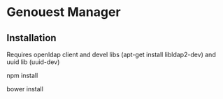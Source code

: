 # Genouest Manager

## Installation

Requires openldap client and devel libs (apt-get install libldap2-dev) and uuid lib (uuid-dev)

npm install

bower install

